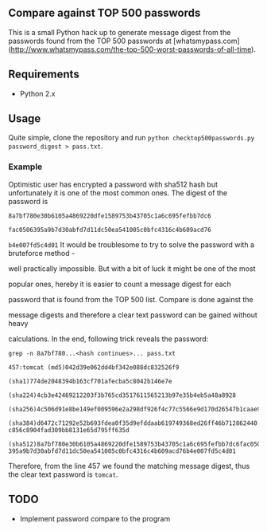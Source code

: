 ## Compare against TOP 500 passwords
This is a small Python hack up to generate message digest from the passwords
found from the TOP 500 passwords at
[whatsmypass.com] (http://www.whatsmypass.com/the-top-500-worst-passwords-of-all-time).

## Requirements
* Python 2.x

## Usage
Quite simple, clone the repository and run `python checktop500passwords.py
password_digest > pass.txt`.

### Example
Optimistic user has encrypted a password with sha512 hash but unfortunately it
is one of the most common ones. The digest of the password is

`8a7bf780e30b6105a4869220dfe1589753b43705c1a6c695fefbb7dc6`

`fac0506395a9b7d30abfd7d11dc50ea541005c0bfc4316c4b609acd76`

`b4e007fd5c4d01`
It would be troublesome to try to solve the password with a bruteforce method -

well practically impossible. But with a bit of luck it might be one of the most

popular ones, hereby it is easier to count a message digest for each

password that is found from the TOP 500 list. Compare is done against the

message digests and therefore a clear text password can be gained without heavy

calculations. In the end, following trick reveals the password:

	grep -n 8a7bf780...<hash continues>... pass.txt

	457:tomcat (md5)042d39e062dd4bf342e088dc832526f9

	(sha1)774de2048394b163cf701afecba5c8042b146e7e

	(sha224)4cb3e42469212203f3b765cd3517611565213b97e35b4eb5a48a8928

	(sha256)4c506d91e8be149ef009596e2a298df926f4c77c5566e9d170d26547b1caae98

	(sha384)d6472c71292e52b693fdea0f35d9efddaab619749368ed26ff46b712862440
	c856c8904fad309bb8131e65d795ff635d

	(sha512)8a7bf780e30b6105a4869220dfe1589753b43705c1a6c695fefbb7dc6fac0506
	395a9b7d30abfd7d11dc50ea541005c0bfc4316c4b609acd76b4e007fd5c4d01

Therefore, from the line 457 we found the matching message digest, thus the
clear text password is `tomcat`.

## TODO
* Implement password compare to the program


